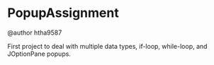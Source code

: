 # PopupAssignment


@author htha9587


First project to deal with multiple data types, if-loop, while-loop, and JOptionPane popups.
